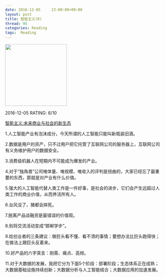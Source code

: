 ```yaml
---
date: 2016-12-05	 23:00:00+00:00
layout: post
title: 智能主义(R)
thread: 95
categories: Reading
tags:  Reading
---
```


<img src="https://images-cn.ssl-images-amazon.com/images/I/615kUiAMzqL.jpg" width="200" />

2016-12-05 RATING: 6/10

[智能主义:未来商业与社会的新生态](https://book.douban.com/subject/26897884/)

1.人工智能产业有泡沫成分，今天所谓的人工智能只能叫新瓶装旧酒。

2.数据是用户的资产，只不过用户把它托管了互联网公司的服务器上，互联网公司有义务维护用户的数据安全。

3.消费级机器人在短期内不可能成为爆发的产业。

4.对于“独角兽”公司唯体量、唯规模、唯收入的评判是扭曲的，大家已经忘了最重要的东西，那就是对产业有什么价值。

5.强大的人工智能代替人类工作是一件好事，是社会的进步，它们会产生远超过人类工作的商业价值，从而养活所有人。

6.台风没了，猪都会摔死。

7.脱离产品谈融资是最错误的价值观。

8.别将交流活动变成“邯郸学步”。

9.给创业者的三条建议：做巨头看不懂、看不清的事情；要想办法比巨头跑得快；在做法上跟巨头反着来。

10.好产品的六字真言：刚需、痛点、高频。

11.对于大数据的发展，我把它分为下面5个阶段：部署阶段；生态体系正在成熟；大数据基础设施持续创新；大数据分析与人工智能结合；大数据应用的加速发展。
